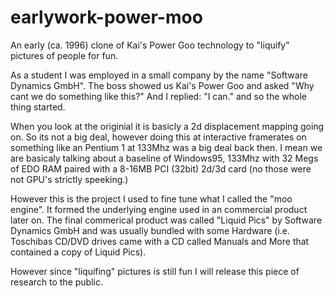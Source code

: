 # earlywork-power-moo
An early (ca. 1996) clone of Kai's Power Goo technology to "liquify" pictures of people for fun.

As a student I was employed in a small company by the name "Software Dynamics GmbH". The boss showed us Kai's Power Goo and asked "Why cant we do something like this?" And I replied: "I can." and so the whole thing started.

When you look at the originial it is basicly a 2d displacement mapping going on. So its not a big deal, however doing this at interactive framerates on something like an Pentium 1 at 133Mhz was a big deal back then. I mean we are basicaly talking about a baseline of Windows95, 133Mhz with 32 Megs of EDO RAM paired with a 8-16MB PCI (32bit) 2d/3d card (no those were not GPU's strictly speeking.)

However this is the project I used to fine tune what I called the "moo engine". It formed the underlying engine used in an commercial product later on. The final commerical product was called "Liquid Pics" by Software Dynamics GmbH and was usually bundled with some Hardware (i.e. Toschibas CD/DVD drives came with a CD called Manuals and More that contained a copy of Liquid Pics).

However since "liquifing" pictures is still fun I will release this piece of research to the public.

